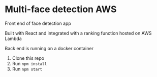 # Multi-face detection AWS

Front end of face detection app

Built with React and integrated with a ranking function hosted on AWS Lambda

Back end is running on a docker container

1. Clone this repo
2. Run `npm install`
3. Run `npm start`
